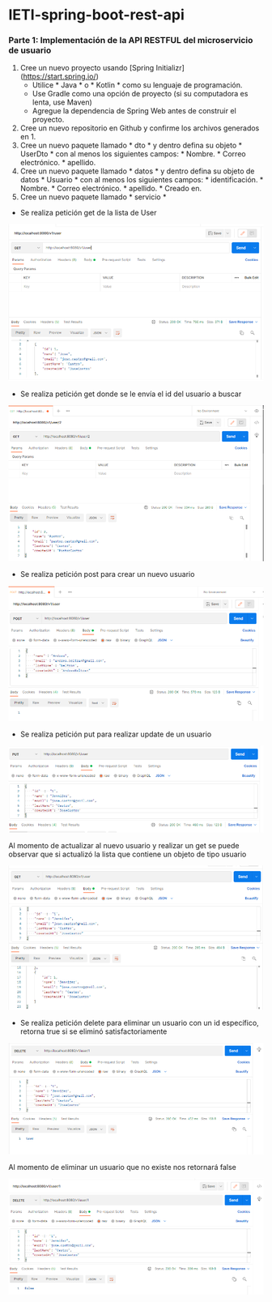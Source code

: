 # IETI-spring-boot-rest-api

### Parte 1: Implementación de la API RESTFUL del microservicio de usuario

1. Cree un nuevo proyecto usando [Spring Initializr] (https://start.spring.io/)
     * Utilice * Java * o * Kotlin * como su lenguaje de programación.
     * Use Gradle como una opción de proyecto (si su computadora es lenta, use Maven)
     * Agregue la dependencia de Spring Web antes de construir el proyecto.
2. Cree un nuevo repositorio en Github y confirme los archivos generados en 1.
3. Cree un nuevo paquete llamado * dto * y dentro defina su objeto * UserDto * con al menos los siguientes campos:
       * Nombre.
       * Correo electrónico.
       * apellido.
4. Cree un nuevo paquete llamado * datos * y dentro defina su objeto de datos * Usuario * con al menos los siguientes campos:
       * identificación.
       * Nombre.
       * Correo electrónico.
       * apellido.
       * Creado en.
5. Cree un nuevo paquete llamado * servicio *

* Se realiza petición get de la lista de User

![Get](https://github.com/Jose1102/IETI-spring-boot-rest-api/blob/main/images/get.PNG)


* Se realiza petición get donde se le envía el id del usuario a buscar

![GetById](https://github.com/Jose1102/IETI-spring-boot-rest-api/blob/main/images/getById.PNG)


* Se realiza petición post para crear un nuevo usuario

![PostCreate](https://github.com/Jose1102/IETI-spring-boot-rest-api/blob/main/images/createUserPost.PNG)


* Se realiza petición put para realizar update de un usuario

![Put](https://github.com/Jose1102/IETI-spring-boot-rest-api/blob/main/images/put.PNG)


Al momento de actualizar al nuevo usuario y realizar un get se puede observar que si actualizó la lista que contiene un objeto de tipo usuario

![getPut](https://github.com/Jose1102/IETI-spring-boot-rest-api/blob/main/images/getDelPut.PNG)


* Se realiza petición delete para eliminar un usuario con un id específico, retorna true si se eliminó satisfactoriamente 

![deleteTrue](https://github.com/Jose1102/IETI-spring-boot-rest-api/blob/main/images/deleteTrue.PNG)


Al momento de eliminar un usuario que no existe nos retornará false

![deleteFalse](https://github.com/Jose1102/IETI-spring-boot-rest-api/blob/main/images/deleteFalse.PNG)
